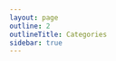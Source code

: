```yaml
---
layout: page
outline: 2
outlineTitle: Categories
sidebar: true
---
```


<script setup>
import { data } from './index.data.ts'
import PageContainer from '../.vitepress/components/PageContainer.vue'
import IconsCategoryOverview from '../.vitepress/components/IconsCategoryOverview.vue'

</script>

<div class="VPDoc content">
  <PageContainer>
    <IconsCategoryOverview
      :categories="data.categories"
      :icons="data.icons"
    />
  </PageContainer>
</div>
